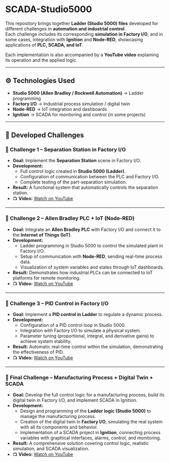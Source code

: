 # SCADA-Studio5000

This repository brings together **Ladder (Studio 5000) files** developed for different challenges in **automation and industrial control**.  
Each challenge includes its corresponding **simulation in Factory I/O**, and in some cases, integration with **Ignition** and **Node-RED**, showcasing applications of **PLC, SCADA, and IoT**.  

Each implementation is also accompanied by a **YouTube video** explaining its operation and the applied logic.  

---

## ⚙️ Technologies Used
- **Studio 5000 (Allen Bradley / Rockwell Automation)** → Ladder programming
- **Factory I/O** → Industrial process simulation / digital twin
- **Node-RED** → IoT integration and dashboards
- **Ignition** → SCADA for monitoring and control (in some projects)

---

## 📂 Developed Challenges

### 🔹 Challenge 1 – Separation Station in Factory I/O
- **Goal:** Implement the **Separation Station** scene in Factory I/O.  
- **Development:**
  - Full control logic created in **Studio 5000 (Ladder)**.  
  - Configuration of communication between the PLC and Factory I/O.  
  - Complete testing of the part-separation simulation.  
- **Result:** A functional system that automatically controls the separation station.  
- 📺 **Video:** [Watch on YouTube](https://youtu.be/w7zbR262NNk)  

---

### 🔹 Challenge 2 – Allen Bradley PLC + IoT (Node-RED)
- **Goal:** Integrate an **Allen Bradley PLC** with Factory I/O and connect it to the **Internet of Things (IoT)**.  
- **Development:**
  - Ladder programming in Studio 5000 to control the simulated plant in Factory I/O.  
  - Setup of communication with **Node-RED**, sending real-time process data.  
  - Visualization of system variables and states through IoT dashboards.  
- **Result:** Demonstrates how industrial PLCs can be connected to IoT platforms for remote monitoring.  
- 📺 **Video:** [Watch on YouTube](https://www.youtube.com/watch?v=eCGR5lQwbcU&list=PLljdzVI2VkAVK_dyDJLEpDmJcOQkOH6A5&index=5)  

---

### 🔹 Challenge 3 – PID Control in Factory I/O
- **Goal:** Implement a **PID control in Ladder** to regulate a dynamic process.  
- **Development:**
  - Configuration of a PID control loop in Studio 5000.  
  - Integration with Factory I/O to simulate a physical system.  
  - Parameter tuning (proportional, integral, and derivative gains) to achieve system stability.  
- **Result:** Automatic real-time control within the simulation, demonstrating the effectiveness of PID.  
- 📺 **Video:** [Watch on YouTube](https://youtu.be/Ndq8UY__388)  

---

### 🔹 Final Challenge – Manufacturing Process + Digital Twin + SCADA  
- **Goal:** Develop the full control logic for a manufacturing process, build its digital twin in Factory I/O, and implement SCADA in Ignition.  
- **Development:**
  - Design and programming of the **Ladder logic (Studio 5000)** to manage the manufacturing process.  
  - Creation of the digital twin in **Factory I/O**, simulating the real system with all its components and behavior.  
  - Implementation of a SCADA project in **Ignition**, connecting process variables with graphical interfaces, alarms, control, and monitoring.  
- **Result:** A comprehensive solution covering control logic, realistic simulation, and SCADA visualization.  
- 📺 **Video:** [Watch on YouTube](https://www.youtube.com/watch?v=YjniLJiRvuo&list=PLljdzVI2VkAUmnLpZfumW2bdHxuZ3lAqO&index=4)  

